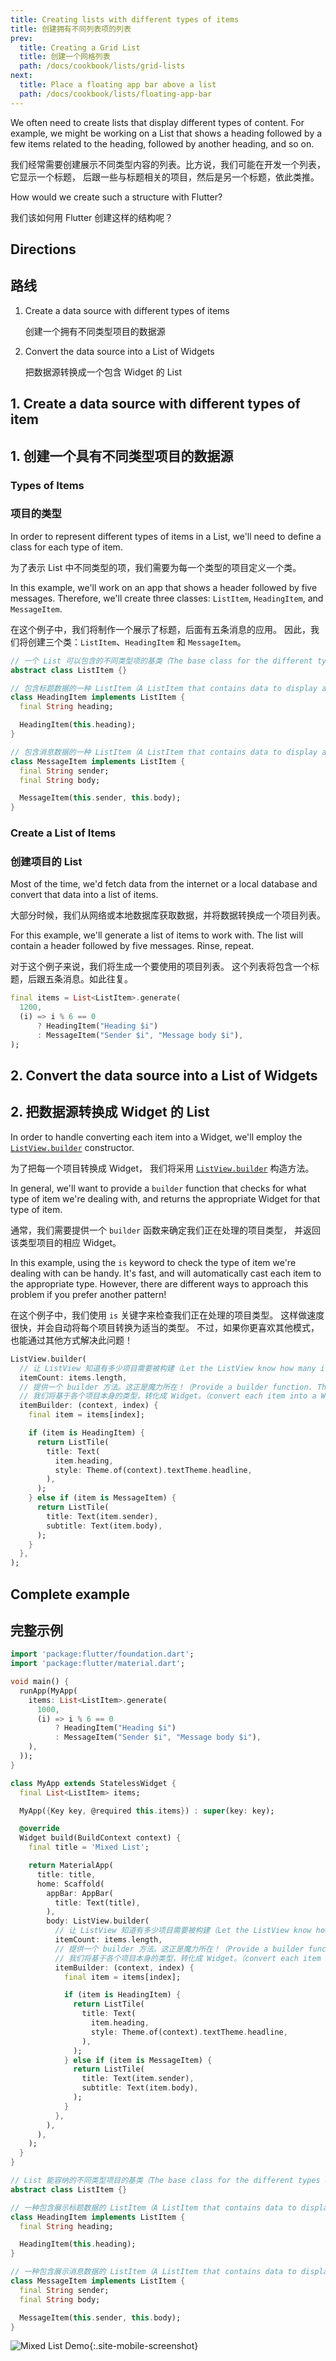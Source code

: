 ```yaml
---
title: Creating lists with different types of items
title: 创建拥有不同列表项的列表
prev:
  title: Creating a Grid List
  title: 创建一个网格列表
  path: /docs/cookbook/lists/grid-lists
next:
  title: Place a floating app bar above a list
  path: /docs/cookbook/lists/floating-app-bar
---
```


We often need to create lists that display different types of content. For
example, we might be working on a List that shows a heading followed by a few
items related to the heading, followed by another heading, and so on.

我们经常需要创建展示不同类型内容的列表。比方说，我们可能在开发一个列表，它显示一个标题，
后跟一些与标题相关的项目，然后是另一个标题，依此类推。

How would we create such a structure with Flutter?

我们该如何用 Flutter 创建这样的结构呢？

## Directions

## 路线

  1. Create a data source with different types of items

     创建一个拥有不同类型项目的数据源

  2. Convert the data source into a List of Widgets

     把数据源转换成一个包含 Widget 的 List

## 1. Create a data source with different types of item

## 1. 创建一个具有不同类型项目的数据源

### Types of Items

### 项目的类型

In order to represent different types of items in a List, we'll need to define
a class for each type of item.

为了表示 List 中不同类型的项，我们需要为每一个类型的项目定义一个类。

In this example, we'll work on an app that shows a header followed by five
messages. Therefore, we'll create three classes: `ListItem`, `HeadingItem`,
and `MessageItem`.

在这个例子中，我们将制作一个展示了标题，后面有五条消息的应用。
因此，我们将创建三个类：`ListItem`、`HeadingItem` 和 `MessageItem`。

<!-- skip -->
```dart
// 一个 List 可以包含的不同类型项的基类（The base class for the different types of items the List can contain）
abstract class ListItem {}

// 包含标题数据的一种 ListItem（A ListItem that contains data to display a heading）
class HeadingItem implements ListItem {
  final String heading;

  HeadingItem(this.heading);
}

// 包含消息数据的一种 ListItem（A ListItem that contains data to display a message）
class MessageItem implements ListItem {
  final String sender;
  final String body;

  MessageItem(this.sender, this.body);
}
```

### Create a List of Items

### 创建项目的 List

Most of the time, we'd fetch data from the internet or a local database and
convert that data into a list of items.

大部分时候，我们从网络或本地数据库获取数据，并将数据转换成一个项目列表。

For this example, we'll generate a list of items to work with. The list will
contain a header followed by five messages. Rinse, repeat.

对于这个例子来说，我们将生成一个要使用的项目列表。
这个列表将包含一个标题，后跟五条消息。如此往复。

<!-- skip -->
```dart
final items = List<ListItem>.generate(
  1200,
  (i) => i % 6 == 0
      ? HeadingItem("Heading $i")
      : MessageItem("Sender $i", "Message body $i"),
);
```

## 2. Convert the data source into a List of Widgets

## 2. 把数据源转换成 Widget 的 List

In order to handle converting each item into a Widget, we'll employ the
[`ListView.builder`]({{site.api}}/flutter/widgets/ListView/ListView.builder.html)
constructor.

为了把每一个项目转换成 Widget，
我们将采用 [`ListView.builder`]({{site.api}}/flutter/widgets/ListView/ListView.builder.html) 构造方法。

In general, we'll want to provide a `builder` function that checks for what type
of item we're dealing with, and returns the appropriate Widget for that type of
item.

通常，我们需要提供一个 `builder` 函数来确定我们正在处理的项目类型，
并返回该类型项目的相应 Widget。

In this example, using the `is` keyword to check the type of item we're dealing
with can be handy. It's fast, and will automatically cast each item to the
appropriate type. However, there are different ways to approach this problem if
you prefer another pattern!

在这个例子中，我们使用 `is` 关键字来检查我们正在处理的项目类型。
这样做速度很快，并会自动将每个项目转换为适当的类型。
不过，如果你更喜欢其他模式，也能通过其他方式解决此问题！

<!-- skip -->
```dart
ListView.builder(
  // 让 ListView 知道有多少项目需要被构建（Let the ListView know how many items it needs to build）
  itemCount: items.length,
  // 提供一个 builder 方法。这正是魔力所在！（Provide a builder function. This is where the magic happens! We'll）
  // 我们将基于各个项目本身的类型，转化成 Widget。（convert each item into a Widget based on the type of item it is.）
  itemBuilder: (context, index) {
    final item = items[index];

    if (item is HeadingItem) {
      return ListTile(
        title: Text(
          item.heading,
          style: Theme.of(context).textTheme.headline,
        ),
      );
    } else if (item is MessageItem) {
      return ListTile(
        title: Text(item.sender),
        subtitle: Text(item.body),
      );
    }
  },
);
```

## Complete example

## 完整示例

```dart
import 'package:flutter/foundation.dart';
import 'package:flutter/material.dart';

void main() {
  runApp(MyApp(
    items: List<ListItem>.generate(
      1000,
      (i) => i % 6 == 0
          ? HeadingItem("Heading $i")
          : MessageItem("Sender $i", "Message body $i"),
    ),
  ));
}

class MyApp extends StatelessWidget {
  final List<ListItem> items;

  MyApp({Key key, @required this.items}) : super(key: key);

  @override
  Widget build(BuildContext context) {
    final title = 'Mixed List';

    return MaterialApp(
      title: title,
      home: Scaffold(
        appBar: AppBar(
          title: Text(title),
        ),
        body: ListView.builder(
          // 让 ListView 知道有多少项目需要被构建（Let the ListView know how many items it needs to build）
          itemCount: items.length,
          // 提供一个 builder 方法。这正是魔力所在！（Provide a builder function. This is where the magic happens! We'll）
          // 我们将基于各个项目本身的类型，转化成 Widget。（convert each item into a Widget based on the type of item it is.）
          itemBuilder: (context, index) {
            final item = items[index];

            if (item is HeadingItem) {
              return ListTile(
                title: Text(
                  item.heading,
                  style: Theme.of(context).textTheme.headline,
                ),
              );
            } else if (item is MessageItem) {
              return ListTile(
                title: Text(item.sender),
                subtitle: Text(item.body),
              );
            }
          },
        ),
      ),
    );
  }
}

// List 能容纳的不同类型项目的基类（The base class for the different types of items the List can contain）
abstract class ListItem {}

// 一种包含展示标题数据的 ListItem（A ListItem that contains data to display a heading）
class HeadingItem implements ListItem {
  final String heading;

  HeadingItem(this.heading);
}

// 一种包含展示消息数据的 ListItem（A ListItem that contains data to display a message）
class MessageItem implements ListItem {
  final String sender;
  final String body;

  MessageItem(this.sender, this.body);
}
```

![Mixed List Demo](/images/cookbook/mixed-list.png){:.site-mobile-screenshot}
